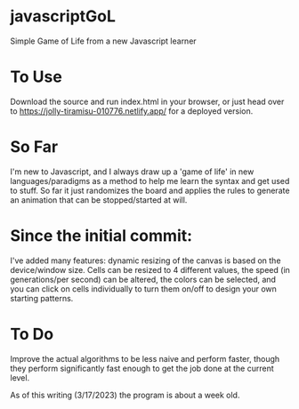# javascriptGoL
Simple Game of Life from a new Javascript learner

# To Use
Download the source and run index.html in your browser, or just head over to
https://jolly-tiramisu-010776.netlify.app/ for a deployed version.

# So Far
I'm new to Javascript, and I always draw up a 'game of life' in new languages/paradigms
as a method to help me learn the syntax and get used to stuff. So far it just randomizes
the board and applies the rules to generate an animation that can be stopped/started
at will. 

# Since the initial commit:
I've added many features: dynamic resizing of the canvas is based on the device/window size. Cells can be 
resized to 4 different values, the speed (in generations/per second) can be altered, the colors
can be selected, and you can click on cells individually to turn them on/off to design your own 
starting patterns.

# To Do
Improve the actual algorithms to be less naive and perform faster, though they perform significantly fast enough 
to get the job done at the current level.

As of this writing (3/17/2023) the program is about a week old.

